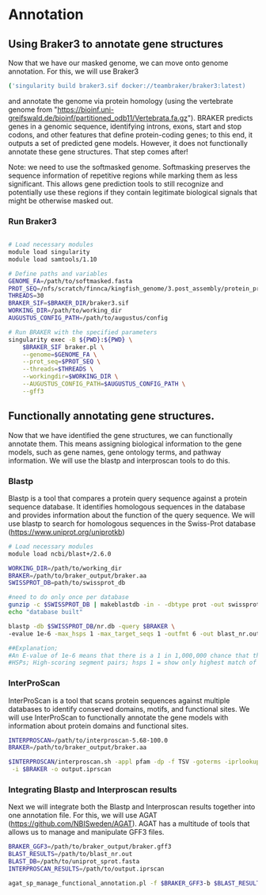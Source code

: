 # Annotation
## Using Braker3 to annotate gene structures

Now that we have our masked genome, we can move onto genome annotation.
For this, we will use Braker3 
```bash 
('singularity build braker3.sif docker://teambraker/braker3:latest) 
````
and annotate the genome via protein homology (using the vertebrate genome from  "https://bioinf.uni-greifswald.de/bioinf/partitioned_odb11/Vertebrata.fa.gz"). BRAKER predicts genes in a genomic sequence, identifying introns, exons, start and stop codons, and other features that define protein-coding genes; to this end, it outputs a set of predicted gene models. However, it does not functionally annotate these gene structures. That step comes after!

Note: we need to use the softmasked genome. Softmasking preserves the sequence information of repetitive regions while marking them as less significant. This allows gene prediction tools to still recognize and potentially use these regions if they contain legitimate biological signals that might be otherwise masked out.

### Run Braker3
```bash

# Load necessary modules
module load singularity
module load samtools/1.10

# Define paths and variables
GENOME_FA=/path/to/softmasked.fasta
PROT_SEQ=/nfs/scratch/finnca/kingfish_genome/3.post_assembly/protein_prediction/braker_proteinDB_only/1_braker_protDB/Vertebrata.fa
THREADS=30
BRAKER_SIF=$BRAKER_DIR/braker3.sif
WORKING_DIR=/path/to/working_dir
AUGUSTUS_CONFIG_PATH=/path/to/augustus/config

# Run BRAKER with the specified parameters
singularity exec -B ${PWD}:${PWD} \
    $BRAKER_SIF braker.pl \
    --genome=$GENOME_FA \
    --prot_seq=$PROT_SEQ \
    --threads=$THREADS \
    --workingdir=$WORKING_DIR \
    --AUGUSTUS_CONFIG_PATH=$AUGUSTUS_CONFIG_PATH \
    --gff3
````


## Functionally annotating gene structures.
Now that we have identified the gene structures, we can functionally annotate them. This means assigning biological information to the gene models, such as gene names, gene ontology terms, and pathway information. We will use the blastp and interproscan tools to do this.

### Blastp
Blastp is a tool that compares a protein query sequence against a protein sequence database. It identifies homologous sequences in the database and provides information about the function of the query sequence. We will use blastp to search for homologous sequences in the Swiss-Prot database (https://www.uniprot.org/uniprotkb)

```bash
# Load necessary modules
module load ncbi/blast+/2.6.0

WORKING_DIR=/path/to/working_dir
BRAKER=/path/to/braker_output/braker.aa
SWISSPROT_DB=path/to/swissprot_db

#need to do only once per database
gunzip -c $SWISSPROT_DB | makeblastdb -in - -dbtype prot -out swissprot.nb -title nr
echo "database built"

blastp -db $SWISSPROT_DB/nr.db -query $BRAKER \
-evalue 1e-6 -max_hsps 1 -max_target_seqs 1 -outfmt 6 -out blast_nr.out

##Explanation;
#An E-value of 1e-6 means that there is a 1 in 1,000,000 chance that the alignment is due to random chance.
#HSPs; High-scoring segment pairs; hsps 1 = show only highest match of query-database pairs 
````

### InterProScan
InterProScan is a tool that scans protein sequences against multiple databases to identify conserved domains, motifs, and functional sites. We will use InterProScan to functionally annotate the gene models with information about protein domains and functional sites.

```bash
INTERPROSCAN=/path/to/interproscan-5.68-100.0
BRAKER=/path/to/braker_output/braker.aa

$INTERPROSCAN/interproscan.sh -appl pfam -dp -f TSV -goterms -iprlookup -pa -t p -cpu \
 -i $BRAKER -o output.iprscan

 ````
### Integrating Blastp and Interproscan results
Next we will integrate both the Blastp and Interproscan results together into one annotation file.  For this, we will use AGAT (https://github.com/NBISweden/AGAT). AGAT has a multitude of tools that allows us to manage and manipulate GFF3 files.

```bash
BRAKER_GGF3=/path/to/braker_output/braker.gff3
BLAST_RESULTS=/path/to/blast_nr.out
BLAST_DB=/path/to/uniprot_sprot.fasta
INTERPROSCAN_RESULTS=/path/to/output.iprscan

agat_sp_manage_functional_annotation.pl -f $BRAKER_GFF3-b $BLAST_RESULTS --db $BLAST_DB -i $INTERPROSCAN_RESULTS --clean_name --clean_product --be 1e-6 -a 1e-6  -o braker_annotated.gff3
 ````
